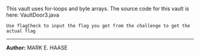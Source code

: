 This vault uses for-loops and byte arrays. The source code for this vault is here: VaultDoor3.java

`Use flagCheck to input the flag you get from the challenge to get the actual flag`

---
**Author:** MARK E. HAASE